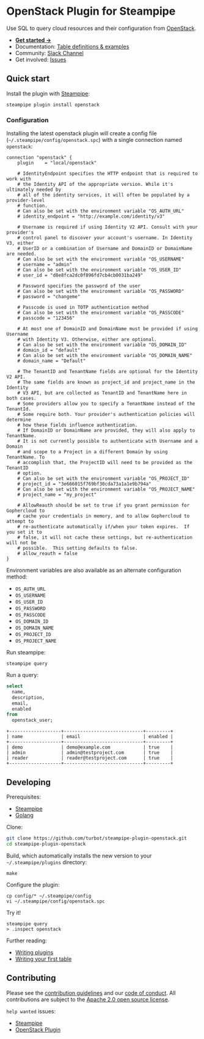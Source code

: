 # OpenStack Plugin for Steampipe

Use SQL to query cloud resources and their configuration from [OpenStack](https://www.openstack.org/).

* **[Get started →](https://hub.steampipe.io/plugins/turbot/openstack)**
* Documentation: [Table definitions & examples](https://hub.steampipe.io/plugins/turbot/openstack/tables)
* Community: [Slack Channel](https://steampipe.io/community/join)
* Get involved: [Issues](https://github.com/turbot/steampipe-plugin-openstack/issues)

## Quick start

Install the plugin with [Steampipe](https://steampipe.io):

```shell
steampipe plugin install openstack
```

### Configuration

Installing the latest openstack plugin will create a config file (`~/.steampipe/config/openstack.spc`) with a single connection named `openstack`:

```hcl
connection "openstack" {
    plugin    = "local/openstack"

    # IdentityEndpoint specifies the HTTP endpoint that is required to work with
    # the Identity API of the appropriate version. While it's ultimately needed by
    # all of the identity services, it will often be populated by a provider-level
    # function.
    # Can also be set with the environment variable "OS_AUTH_URL"
    # identity_endpoint = "http://example.com/identity/v3"

    # Username is required if using Identity V2 API. Consult with your provider's
    # control panel to discover your account's username. In Identity V3, either
    # UserID or a combination of Username and DomainID or DomainName are needed.
    # Can also be set with the environment variable "OS_USERNAME"
    # username = "admin"
    # Can also be set with the environment variable "OS_USER_ID"
    # user_id = "d8e8fca2dc0f896fd7cb4cb0031ba249"

    # Password specifies the password of the user
    # Can also be set with the environment variable "OS_PASSWORD"
    # password = "changeme"

    # Passcode is used in TOTP authentication method
    # Can also be set with the environment variable "OS_PASSCODE"
    # passcode = "123456"

    # At most one of DomainID and DomainName must be provided if using Username
    # with Identity V3. Otherwise, either are optional.
    # Can also be set with the environment variable "OS_DOMAIN_ID"
    # domain_id = "default"
    # Can also be set with the environment variable "OS_DOMAIN_NAME"
    # domain_name = "Default"

    # The TenantID and TenantName fields are optional for the Identity V2 API.
    # The same fields are known as project_id and project_name in the Identity
    # V3 API, but are collected as TenantID and TenantName here in both cases.
    # Some providers allow you to specify a TenantName instead of the TenantId.
    # Some require both. Your provider's authentication policies will determine
    # how these fields influence authentication.
    # If DomainID or DomainName are provided, they will also apply to TenantName.
    # It is not currently possible to authenticate with Username and a Domain
    # and scope to a Project in a different Domain by using TenantName. To
    # accomplish that, the ProjectID will need to be provided as the TenantID
    # option.
    # Can also be set with the environment variable "OS_PROJECT_ID"
    # project_id = "3e666015f769bf30cda73a1a1e9b794a"
    # Can also be set with the environment variable "OS_PROJECT_NAME"
    # project_name = "my_project"

    # AllowReauth should be set to true if you grant permission for Gophercloud to
    # cache your credentials in memory, and to allow Gophercloud to attempt to
    # re-authenticate automatically if/when your token expires.  If you set it to
    # false, it will not cache these settings, but re-authentication will not be
    # possible.  This setting defaults to false.
    # allow_reauth = false
}
```

Environment variables are also available as an alternate configuration method:

- `OS_AUTH_URL`
- `OS_USERNAME`
- `OS_USER_ID`
- `OS_PASSWORD`
- `OS_PASSCODE`
- `OS_DOMAIN_ID`
- `OS_DOMAIN_NAME`
- `OS_PROJECT_ID`
- `OS_PROJECT_NAME`

Run steampipe:

```shell
steampipe query
```

Run a query:

```sql
select
  name,
  description,
  email,
  enabled
from
  openstack_user;
```

```
+-------------------+-----------------------------+---------+
| name              | email                       | enabled |
+-------------------+-----------------------------+---------+
| demo              | demo@example.com            | true    |
| admin             | admin@testproject.com       | true    |
| reader            | reader@testproject.com      | true    |
+-------------------+-----------------------------+---------+
```

## Developing

Prerequisites:

- [Steampipe](https://steampipe.io/downloads)
- [Golang](https://golang.org/doc/install)

Clone:

```sh
git clone https://github.com/turbot/steampipe-plugin-openstack.git
cd steampipe-plugin-openstack
```

Build, which automatically installs the new version to your `~/.steampipe/plugins` directory:

```
make
```

Configure the plugin:

```
cp config/* ~/.steampipe/config
vi ~/.steampipe/config/openstack.spc
```

Try it!

```
steampipe query
> .inspect openstack
```

Further reading:

- [Writing plugins](https://steampipe.io/docs/develop/writing-plugins)
- [Writing your first table](https://steampipe.io/docs/develop/writing-your-first-table)

## Contributing

Please see the [contribution guidelines](https://github.com/turbot/steampipe/blob/main/CONTRIBUTING.md) and our [code of conduct](https://github.com/turbot/steampipe/blob/main/CODE_OF_CONDUCT.md). All contributions are subject to the [Apache 2.0 open source license](https://github.com/turbot/steampipe-plugin-openstack/blob/main/LICENSE).

`help wanted` issues:
- [Steampipe](https://github.com/turbot/steampipe/labels/help%20wanted)
- [OpenStack Plugin](https://github.com/turbot/steampipe-plugin-openstack/labels/help%20wanted)